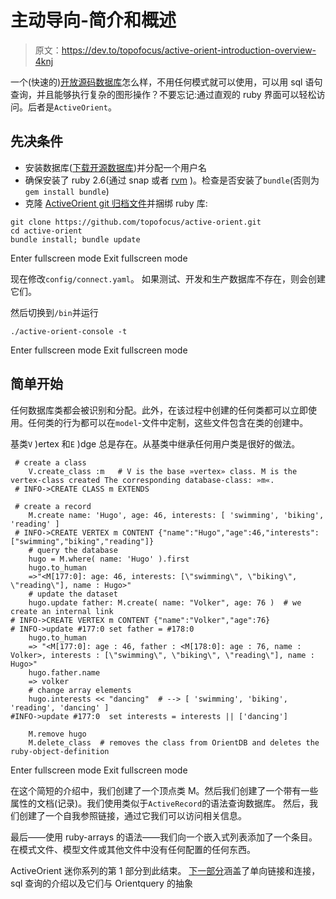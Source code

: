 # 主动导向-简介和概述

> 原文：<https://dev.to/topofocus/active-orient-introduction-overview-4knj>

一个(快速的)[开放源码数据库](https://orientdb.com)怎么样，不用任何模式就可以使用，可以用 sql 语句查询，并且能够执行复杂的图形操作？不要忘记:通过直观的 ruby 界面可以轻松访问。后者是`ActiveOrient`。

## 先决条件

*   安装数据库([下载开源数据库](https://orientdb.com/download-2/))并分配一个用户名
*   确保安装了 ruby 2.6(通过 snap 或者 [rvm](//https::/rvm.io) )。检查是否安装了`bundle`(否则为`gem install bundle`)
*   克隆 [ActiveOrient git 归档文件](https://github.com/topofocus/active-orient.git)并捆绑 ruby 库:

```
git clone https://github.com/topofocus/active-orient.git
cd active-orient
bundle install; bundle update 
```

Enter fullscreen mode Exit fullscreen mode

现在修改`config/connect.yaml`。
如果测试、开发和生产数据库不存在，则会创建它们。

然后切换到`/bin`并运行

```
./active-orient-console -t 
```

Enter fullscreen mode Exit fullscreen mode

## 简单开始

任何数据库类都会被识别和分配。此外，在该过程中创建的任何类都可以立即使用。任何类的行为都可以在`model`-文件中定制，这些文件包含在类的创建中。

基类`V` )ertex 和`E` )dge 总是存在。从基类中继承任何用户类是很好的做法。

```
 # create a class
    V.create_class :m   # V is the base »vertex» class. M is the vertex-class created The corresponding database-class: »m«.
 # INFO->CREATE CLASS m EXTENDS 

 # create a record
    M.create name: 'Hugo', age: 46, interests: [ 'swimming', 'biking', 'reading' ]
 # INFO->CREATE VERTEX m CONTENT {"name":"Hugo","age":46,"interests":["swimming","biking","reading"]}
    # query the database
    hugo = M.where( name: 'Hugo' ).first
    hugo.to_human
    =>"<M[177:0]: age: 46, interests: [\"swimming\", \"biking\", \"reading\"], name : Hugo>" 
    # update the dataset
    hugo.update father: M.create( name: "Volker", age: 76 )  # we create an internal link
# INFO->CREATE VERTEX m CONTENT {"name":"Volker","age":76}
# INFO->update #177:0 set father = #178:0
    hugo.to_human
    => "<M[177:0]: age : 46, father : <M[178:0]: age : 76, name : Volker>, interests : [\"swimming\", \"biking\", \"reading\"], name : Hugo>"
    hugo.father.name    
    => volker
    # change array elements
    hugo.interests << "dancing"  # --> [ 'swimming', 'biking', 'reading', 'dancing' ]
#INFO->update #177:0  set interests = interests || ['dancing'] 

    M.remove hugo 
    M.delete_class  # removes the class from OrientDB and deletes the ruby-object-definition 
```

Enter fullscreen mode Exit fullscreen mode

在这个简短的介绍中，我们创建了一个顶点类 M。然后我们创建了一个带有一些属性的文档(记录)。我们使用类似于`ActiveRecord`的语法查询数据库。
然后，我们创建了一个自我参照链接，通过它我们可以访问相关信息。

最后——使用 ruby-arrays 的语法——我们向一个嵌入式列表添加了一个条目。在模式文件、模型文件或其他文件中没有任何配置的任何东西。

ActiveOrient 迷你系列的第 1 部分到此结束。
[下一部分](https://dev.to/topofocus/activeorient-joins-and-links-j2d)涵盖了单向链接和连接，sql 查询的介绍以及它们与 Orientquery 的抽象